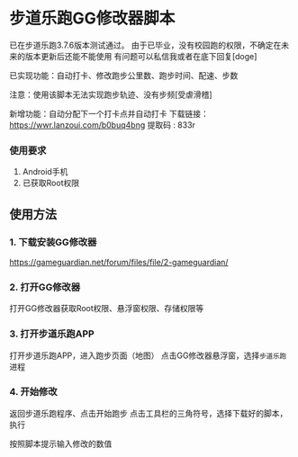 # 步道乐跑GG修改器脚本
已在步道乐跑3.7.6版本测试通过。 由于已毕业，没有校园跑的权限，不确定在未来的版本更新后还能不能使用 有问题可以私信我或者在底下回复[doge]

已实现功能：自动打卡、修改跑步公里数、跑步时间、配速、步数

注意：使用该脚本无法实现跑步轨迹、没有步频[受虐滑稽]

新增功能：自动分配下一个打卡点并自动打卡
下载链接：https://wwr.lanzoui.com/b0buq4bng 提取码 : 833r

### 使用要求
1. Android手机
2. 已获取Root权限

## 使用方法
### 1. 下载安装GG修改器
https://gameguardian.net/forum/files/file/2-gameguardian/

### 2. 打开GG修改器
打开GG修改器获取Root权限、悬浮窗权限、存储权限等

### 3. 打开步道乐跑APP
打开步道乐跑APP，进入跑步页面（地图）
点击GG修改器悬浮窗，选择`步道乐跑`进程

### 4. 开始修改
返回步道乐跑程序、点击开始跑步
点击工具栏的三角符号，选择下载好的脚本，执行

按照脚本提示输入修改的数值
